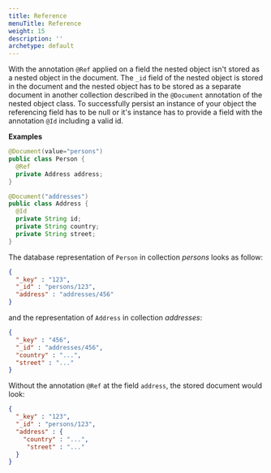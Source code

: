 ```yaml
---
title: Reference
menuTitle: Reference
weight: 15
description: ''
archetype: default
---
```

With the annotation `@Ref` applied on a field the nested object isn't stored as
a nested object in the document. The `_id` field of the nested object is stored
in the document and the nested object has to be stored as a separate document in
another collection described in the `@Document` annotation of the nested object
class. To successfully persist an instance of your object the referencing field
has to be null or it's instance has to provide a field with the annotation `@Id`
including a valid id.

**Examples**

```java
@Document(value="persons")
public class Person {
  @Ref
  private Address address;
}

@Document("addresses")
public class Address {
  @Id
  private String id;
  private String country;
  private String street;
}
```

The database representation of `Person` in collection _persons_ looks as follow:

```json
{
  "_key" : "123",
  "_id" : "persons/123",
  "address" : "addresses/456"
}
```

and the representation of `Address` in collection _addresses_:

```json
{
  "_key" : "456",
  "_id" : "addresses/456",
  "country" : "...",
  "street" : "..."
}
```

Without the annotation `@Ref` at the field `address`, the stored document would look:

```json
{
  "_key" : "123",
  "_id" : "persons/123",
  "address" : {
    "country" : "...",
     "street" : "..."
  }
}
```

